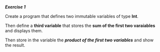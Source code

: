 ***Exercise 1***

Create a program that defines two immutable variables of type **Int**.

Then define a **third variable** that stores the **sum of the first two varaiables** and displays them.

Then store in the variable the ***product of the first two variables*** and show the result. 
